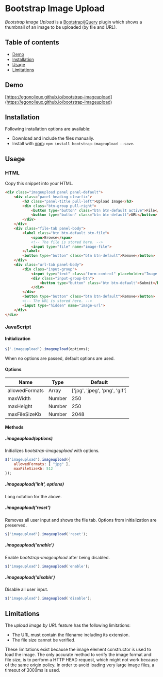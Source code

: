 # Bootstrap Image Upload

*Bootstrap Image Upload* is a [Bootstrap](https://getbootstrap.com/)/[jQuery](https://jquery.com/) plugin which shows a thumbnail of an image to be uploaded (by file and URL).

## Table of contents

* [Demo](#demo)
* [Installation](#installation)
* [Usage](#usage)
* [Limitations](#limitations)

## Demo

[https://egonolieux.github.io/bootstrap-imageupload](https://egonolieux.github.io/bootstrap-imageupload)

## Installation

Following installation options are available:

- Download and include the files manually.
- Install with [npm](https://www.npmjs.com): `npm install bootstrap-imageupload --save`.

## Usage

### HTML

Copy this snippet into your HTML.

```HTML
<div class="imageupload panel panel-default">
    <div class="panel-heading clearfix">
        <h3 class="panel-title pull-left">Upload Image</h3>
        <div class="btn-group pull-right">
            <button type="button" class="btn btn-default active">File</button>
            <button type="button" class="btn btn-default">URL</button>
        </div>
    </div>
    <div class="file-tab panel-body">
        <label class="btn btn-default btn-file">
            <span>Browse</span>
            <!-- The file is stored here. -->
            <input type="file" name="image-file">
        </label>
        <button type="button" class="btn btn-default">Remove</button>
    </div>
    <div class="url-tab panel-body">
        <div class="input-group">
            <input type="text" class="form-control" placeholder="Image URL">
            <div class="input-group-btn">
                <button type="button" class="btn btn-default">Submit</button>
            </div>
        </div>
        <button type="button" class="btn btn-default">Remove</button>
        <!-- The URL is stored here. -->
        <input type="hidden" name="image-url">
    </div>
</div>
```

### JavaScript

#### Initialization

```JavaScript
$('.imageupload').imageupload(options);
```

When no options are passed, default options are used.

#### Options

| Name           | Type   | Default                       |
| ---------------|--------| ------------------------------|
| allowedFormats | Array  | ['jpg', 'jpeg', 'png', 'gif'] |
| maxWidth       | Number | 250                           |
| maxHeight      | Number | 250                           |
| maxFileSizeKb  | Number | 2048                          |

#### Methods

##### .imageupload(options)

Initializes *bootstrap-imageupload* with options.

```JavaScript
$('imageupload').imageupload({
    allowedFormats: [ "jpg" ],
    maxFileSizeKb: 512
});
```

##### .imageupload('init', options)

Long notation for the above.

##### .imageupload('reset')

Removes all user input and shows the file tab.
Options from initialization are preserved.

```JavaScript
$('imageupload').imageupload('reset');
```

##### .imageupload('enable')

Enable *bootstrap-imageupload* after being disabled.

```JavaScript
$('imageupload').imageupload('enable');
```

##### .imageupload('disable')

Disable all user input.

```JavaScript
$('imageupload').imageupload('disable');
```

## Limitations

The *upload image by URL* feature has the following limitations:

- The URL must contain the filename including its extension.
- The file size cannot be verified.

These limitations exist because the image element constructor is used to load the image.
The only accurate method to verify the image format and file size, is to perform a HTTP HEAD request, which might not work because of the same origin policy.
In order to avoid loading very large image files, a timeout of 3000ms is used.
